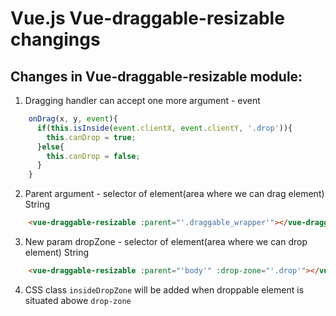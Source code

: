 # Vue.js  Vue-draggable-resizable changings

## Changes in Vue-draggable-resizable module:

1. Dragging handler can accept one more argument - event
```javascript
    onDrag(x, y, event){
      if(this.isInside(event.clientX, event.clientY, '.drop')){
        this.canDrop = true;
      }else{
        this.canDrop = false; 
      }
    }
```
2. Parent argument - selector of element(area where we can drag element) String
```html
    <vue-draggable-resizable :parent="'.draggable_wrapper'"></vue-draggable-resizable>
```
3. New param dropZone - selector of element(area where we can drop element) String
```html
    <vue-draggable-resizable :parent="'body'" :drop-zone="'.drop'"></vue-draggable-resizable>
```
4. CSS class `insideDropZone` will be added when droppable element is situated abowe `drop-zone` 


